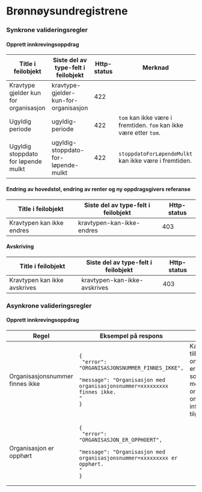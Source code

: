# Brønnøysundregistrene

### Synkrone valideringsregler

#### Opprett innkrevingsoppdrag

| Title i feilobjekt                    | Siste del av type-felt i feilobjekt   | Http-status | Merknad                                                           |
|---------------------------------------|---------------------------------------|-------------|-------------------------------------------------------------------|
| Kravtype gjelder kun for organisasjon | kravtype-gjelder-kun-for-organisasjon | 422         |                                                                   | 
| Ugyldig periode                       | ugyldig-periode                       | 422         | `tom` kan ikke være i fremtiden. `fom` kan ikke være etter `tom`. |
| Ugyldig stoppdato for løpende mulkt   | ugyldig-stoppdato-for-løpende-mulkt   | 422         | `stoppdatoForLøpendeMulkt` kan ikke være i fremtiden.             |

#### Endring av hovedstol, endring av renter og ny oppdragsgivers referanse

| Title i feilobjekt        | Siste del av type-felt i feilobjekt | Http-status |
|---------------------------|-------------------------------------|-------------|
| Kravtypen kan ikke endres | kravtypen-kan-ikke-endres           | 403         |

#### Avskriving

| Title i feilobjekt           | Siste del av type-felt i feilobjekt | Http-status |
|------------------------------|-------------------------------------|-------------|
| Kravtypen kan ikke avskrives | kravtypen-kan-ikke-avskrives        | 403         |

### Asynkrone valideringsregler

#### Opprett innkrevingsoppdrag

| Regel                           | Eksempel på respons                                                                                                                                               | Merknad                                                                                                                                                              |
|---------------------------------|-------------------------------------------------------------------------------------------------------------------------------------------------------------------|----------------------------------------------------------------------------------------------------------------------------------------------------------------------|
| Organisasjonsnummer finnes ikke | <pre><code>{<br/>  "error": "ORGANISASJONSNUMMER_FINNES_IKKE",<br/>  "message": "Organisasjon med organisasjonsnummer=xxxxxxxxx finnes ikke. "<br/>}</code></pre> | Kan komme tilleggsinformasjon om at virksomheten er slettet, eller slettet som følge av dublett med nytt organisasjonsnummer om denne informasjonen er tilgjengelig. |
| Organisasjon er opphørt         | <pre><code>{<br/>  "error": "ORGANISASJON_ER_OPPHOERT",<br/>  "message": "Organisasjon med organisasjonsnummer=xxxxxxxxx er opphørt. "<br/>}</code></pre>         |                                                                                                                                                                      |
